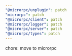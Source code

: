 ```yaml
---
"@microrpc/unplugin": patch
"microrpc": patch
"@microrpc/client": patch
"@microrpc/logger": patch
"@microrpc/server": patch
"@microrpc/types": patch
---
```


chore: move to microrpc
